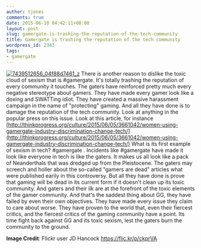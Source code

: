 ```yaml
---
author: tjones
comments: true
date: 2015-06-10 04:42:11+00:00
layout: post
slug: gamergate-is-trashing-the-reputation-of-the-tech-community
title: Gamergate is trashing the reputation of the tech community
wordpress_id: 2343
tags:
- gamergate
---
```


[![7439512656_04f88d7461_z](http://www.theojones.name/wp-content/uploads/2015/06/7439512656_04f88d7461_z.jpg)](http://www.theojones.name/wp-content/uploads/2015/06/7439512656_04f88d7461_z.jpg)
There is another reason to dislike the toxic cloud of sexism that is #gamergate. It's totally trashing the reputation of every community it touches. The gaters have reinforced pretty much every negative stereotype about gamers. They have made every gamer look like a doxing and SWATTing idiot. They have created a massive harassment campaign in the name of "protecting" gaming. And all they have done is to damage the reputation of the tech community. Look at anything in the popular press on this issue. Look at this article, for instance [http://thinkprogress.org/culture/2015/06/05/3661042/women-using-gamergate-industry-discrimination-change-tech/](http://thinkprogress.org/culture/2015/06/05/3661042/women-using-gamergate-industry-discrimination-change-tech/)   What is its first example of sexism in tech? #gamergate . Incidents like #gamergate have made it look like everyone in tech is like the gaters.  It makes us all look like a pack of Neanderthals that was dredged up from the Pleistocene.  The gaters may screech and holler about the so-called "gamers are dead" articles what were published earily in this controversy. But all they have done is prove that gaming will be dead in its current form if it doesn't clean up its toxic community. And gaters and their ilk are at the forefront of the toxic elements of the gamer community. And that's the saddest thing about GG, they have failed by even their own objectives. They have made every issue they claim to care about worse. They have proven to the world that, even their fiercest critics, and the fiercest critics of the gaming community have a point. Its time fight back against GG and its toxic sexism, lest the gaters burn the community to the ground.

**Image Credit**: Flickr user JD Hancock https://flic.kr/p/ckprVA
